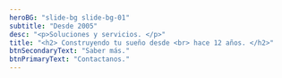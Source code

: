 ```yaml
---
heroBG: "slide-bg slide-bg-01"
subtitle: "Desde 2005"
desc: "<p>Soluciones y servicios. </p>"
title: "<h2> Construyendo tu sueño desde <br> hace 12 años. </h2>"
btnSecondaryText: "Saber más."
btnPrimaryText: "Contactanos."
---
```

